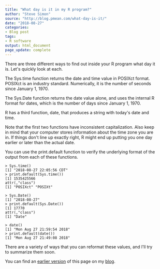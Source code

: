 ```yaml
---
title: "What day is it in my R program?"
author: "Steve Simon"
source: "http://blog.pmean.com/what-day-is-it/"
date: "2018-08-27"
categories:
- Blog post
tags:
- R software
output: html_document
page_update: complete
---
```


There are three different ways to find out inside your R program what
day it is. Let's quickly look at each.

<!---More--->

The Sys.time function returns the date and time value in POSIXct format.
POSIXct is an industry standard. Numerically, it is the number of
seconds since January 1, 1970.

The Sys.Date function returns the date value alone, and uses the
internal R format for dates, which is the number of days since January
1, 1970.

R has a third function, date, that produces a string with today's date
and time.

Note that the first two functions have inconsistent capitalization. Also
keep in mind that your computer stores information about the time zone
you are in. If things don't line up exactly right, R might end up
putting you one day earlier or later than the actual date.

You can use the print.default function to verify the underlying format
of the output from each of these functions.

```
> Sys.time()
[1] "2018-08-27 22:05:56 CDT"
> print.default(Sys.time())
[1] 1535425566
attr(,"class")
[1] "POSIXct" "POSIXt" 
```

```
> Sys.Date()
[1] "2018-08-27"
> print.default(Sys.Date())
[1] 17770
attr(,"class")
[1] "Date"
```

```
> date()
[1] "Mon Aug 27 21:59:54 2018"
> print.default(date())
[1] "Mon Aug 27 21:49:08 2018"
```

There are a variety of ways that you can reformat these values, and I'll
try to summarize them soon.

You can find an [earlier version][sim1] of this page on my [blog][sim2].

[sim1]: http://blog.pmean.com/what-day-is-it/
[sim2]: http://blog.pmean.com

